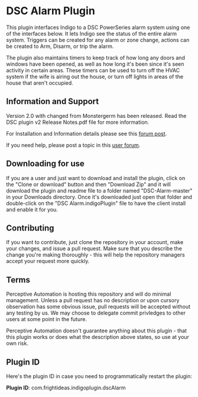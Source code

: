 # DSC Alarm Plugin

This plugin interfaces Indigo to a DSC PowerSeries alarm system using one of the interfaces below. It lets Indigo see the status of the entire alarm system. Triggers can be created for any alarm or zone change, actions can be created to Arm, Disarm, or trip the alarm.

The plugin also maintains timers to keep track of how long any doors and windows have been opened, as well as how long it's been since it's seen activity in certain areas. These timers can be used to turn off the HVAC system if the wife is airing out the house, or turn off lights in areas of the house that aren't occupied.

## Information and Support
Version 2.0 with changed from Monstergerm has been released.  Read the DSC plugin v2 Release Notes.pdf file for more information.

For Installation and Information details please see this [forum post](http://forums.indigodomo.com/viewtopic.php?f=56&t=10287).

If you need help, please post a topic in this  [user forum](http://forums.indigodomo.com/viewforum.php?f=56).

## Downloading for use

If you are a user and just want to download and install the plugin, click on the "Clone or download" button and then "Download Zip" and it will download the plugin and readme file to a folder named "DSC-Alarm-master" in your Downloads directory. Once it's downloaded just open that folder and double-click on the "DSC Alarm.indigoPlugin" file to have the client install and enable it for you.

## Contributing

If you want to contribute, just clone the repository in your account, make your changes, and issue a pull request. Make sure that you describe the change you're making thoroughly - this will help the repository managers accept your request more quickly.

## Terms

Perceptive Automation is hosting this repository and will do minimal management. Unless a pull request has no description or upon cursory observation has some obvious issue, pull requests will be accepted without any testing by us. We may choose to delegate commit privledges to other users at some point in the future.

Perceptive Automation doesn't guarantee anything about this plugin - that this plugin works or does what the description above states, so use at your own risk.

## Plugin ID

Here's the plugin ID in case you need to programmatically restart the plugin:

**Plugin ID**: com.frightideas.indigoplugin.dscAlarm
